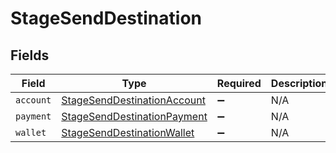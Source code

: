 # StageSendDestination


## Fields

| Field                                                                             | Type                                                                              | Required                                                                          | Description                                                                       |
| --------------------------------------------------------------------------------- | --------------------------------------------------------------------------------- | --------------------------------------------------------------------------------- | --------------------------------------------------------------------------------- |
| `account`                                                                         | [StageSendDestinationAccount](../../models/shared/stagesenddestinationaccount.md) | :heavy_minus_sign:                                                                | N/A                                                                               |
| `payment`                                                                         | [StageSendDestinationPayment](../../models/shared/stagesenddestinationpayment.md) | :heavy_minus_sign:                                                                | N/A                                                                               |
| `wallet`                                                                          | [StageSendDestinationWallet](../../models/shared/stagesenddestinationwallet.md)   | :heavy_minus_sign:                                                                | N/A                                                                               |